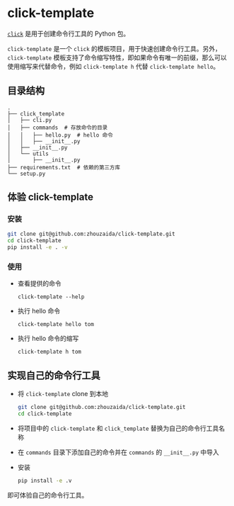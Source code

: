 # click-template

[`click`](https://click.palletsprojects.com/) 是用于创建命令行工具的 Python 包。

`click-template` 是一个 `click` 的模板项目，用于快速创建命令行工具。另外，`click-template` 模板支持了命令缩写特性，即如果命令有唯一的前缀，那么可以使用缩写来代替命令，例如 `click-template h` 代替 `click-template hello`。

## 目录结构

```
.
├── click_template
│   ├── cli.py
│   ├── commands  # 存放命令的目录
│   │   ├── hello.py  # hello 命令
│   │   ├── __init__.py
│   ├── __init__.py
│   └── utils
│       ├── __init__.py
├── requirements.txt  # 依赖的第三方库
└── setup.py
```

## 体验 click-template

### 安装

```bash
git clone git@github.com:zhouzaida/click-template.git
cd click-template
pip install -e . -v
```

### 使用

- 查看提供的命令

  ```
  click-template --help
  ```

- 执行 hello 命令

  ```
  click-template hello tom
  ```

- 执行 hello 命令的缩写

  ```
  click-template h tom
  ```

## 实现自己的命令行工具

- 将 `click-template` clone 到本地

  ```bash
  git clone git@github.com:zhouzaida/click-template.git
  cd click-template
  ```

- 将项目中的 `click-template` 和 `click_template` 替换为自己的命令行工具名称

- 在 `commands` 目录下添加自己的命令并在 `commands` 的 `__init__.py` 中导入

- 安装

  ```bash
  pip install -e .v
  ```

即可体验自己的命令行工具。
